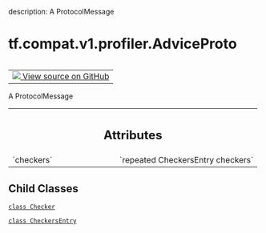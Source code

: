 description: A ProtocolMessage

<div itemscope itemtype="http://developers.google.com/ReferenceObject">
<meta itemprop="name" content="tf.compat.v1.profiler.AdviceProto" />
<meta itemprop="path" content="Stable" />
<meta itemprop="property" content="Checker"/>
<meta itemprop="property" content="CheckersEntry"/>
</div>

# tf.compat.v1.profiler.AdviceProto

<!-- Insert buttons and diff -->

<table class="tfo-notebook-buttons tfo-api nocontent" align="left">
<td>
  <a target="_blank" href="https://github.com/tensorflow/tensorflow/blob/r2.3/tensorflow/core/profiler/tfprof_output.proto">
    <img src="https://www.tensorflow.org/images/GitHub-Mark-32px.png" />
    View source on GitHub
  </a>
</td>
</table>



A ProtocolMessage

<!-- Placeholder for "Used in" -->




<!-- Tabular view -->
 <table class="responsive fixed orange">
<colgroup><col width="214px"><col></colgroup>
<tr><th colspan="2"><h2 class="add-link">Attributes</h2></th></tr>

<tr>
<td>
`checkers`
</td>
<td>
`repeated CheckersEntry checkers`
</td>
</tr>
</table>



## Child Classes
[`class Checker`](../../../../tf/compat/v1/profiler/AdviceProto/Checker.md)

[`class CheckersEntry`](../../../../tf/compat/v1/profiler/AdviceProto/CheckersEntry.md)


